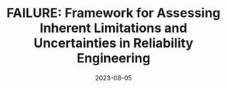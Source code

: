 ---
title: "FAILURE: Framework for Assessing Inherent Limitations and Uncertainties in Reliability Engineering"
logo: "FAILURE.png"
description: "A computational tool for assessing inherent limitations and uncertainties in reliability engineering, applied to plane stress problems."
date: 2023-08-05
website: "https://americocunhajr.github.io/FAILURE"
github: "https://github.com/americocunhajr/FAILURE"
docs: 
download: "https://github.com/americocunhajr/FAILURE/zipball/main"
layout: none
collection: software
---